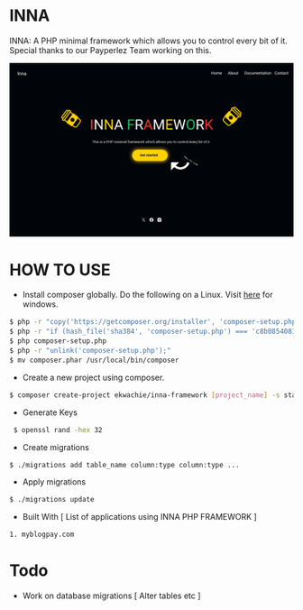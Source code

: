 # INNA

INNA: A PHP minimal framework which allows you to control every bit of it. Special thanks to our Payperlez Team working on this.

![Screenshot][def]

[def]: screenshot.png

# HOW TO USE

- Install composer globally. Do the following on a Linux. Visit [here](https://getcomposer.org/doc/00-intro.md) for windows.

```bash
$ php -r "copy('https://getcomposer.org/installer', 'composer-setup.php');"
$ php -r "if (hash_file('sha384', 'composer-setup.php') === 'c8b085408188070d5f52bcfe4ecfbee5f727afa458b2573b8eaaf77b3419b0bf2768dc67c86944da1544f06fa544fd47') { echo 'Installer verified'.PHP_EOL; } else { echo 'Installer corrupt'.PHP_EOL; unlink('composer-setup.php'); exit(1); }"
$ php composer-setup.php
$ php -r "unlink('composer-setup.php');"
$ mv composer.phar /usr/local/bin/composer
```

- Create a new project using composer.

```bash
$ composer create-project ekwachie/inna-framework [project_name] -s stable
```

- Generate Keys
```bash
 $ openssl rand -hex 32
```       

- Create migrations

```bash
$ ./migrations add table_name column:type column:type ...
```

- Apply migrations

```bash
$ ./migrations update
```

- Built With [ List of applications using INNA PHP FRAMEWORK ]
```bash
1. myblogpay.com
```

# Todo
- Work on database migrations [ Alter tables etc ]
